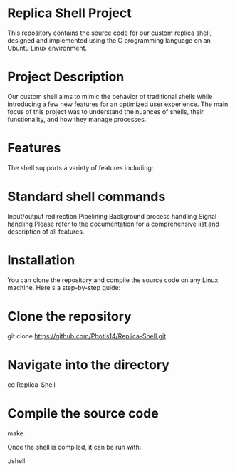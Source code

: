 # Replica Shell Project
This repository contains the source code for our custom replica shell, designed and implemented using the C programming language on an Ubuntu Linux environment.

# Project Description
Our custom shell aims to mimic the behavior of traditional shells while introducing a few new features for an optimized user experience. The main focus of this project was to understand the nuances of shells, their functionality, and how they manage processes.

# Features
The shell supports a variety of features including:

# Standard shell commands
Input/output redirection
Pipelining
Background process handling
Signal handling
Please refer to the documentation for a comprehensive list and description of all features.

# Installation
You can clone the repository and compile the source code on any Linux machine. Here's a step-by-step guide:

# Clone the repository
git clone https://github.com/Photis14/Replica-Shell.git

# Navigate into the directory
cd Replica-Shell

# Compile the source code
make

Once the shell is compiled, it can be run with:

./shell
